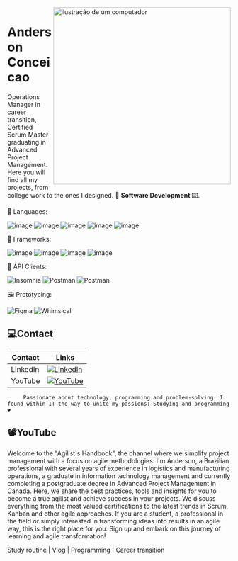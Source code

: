 <img src="https://raw.githubusercontent.com/MicaelliMedeiros/micaellimedeiros/master/image/computer-illustration.png" alt="ilustração de um computador" min-width="400px" max-width="400px" width="400px" align="right">

<p align="left">
     <h1>Anderson Conceicao</h1>
Operations Manager in career transition, Certified Scrum Master graduating in Advanced Project Management. Here you will find all my projects, from college work to the ones I designed. 💾 <strong>Software Development </strong>⌨️.
</p>

<p align="left">
  🦄 Languages: 
     
![image](https://img.shields.io/badge/HTML-239120?style=for-the-badge&logo=html5&logoColor=white)
![image](https://img.shields.io/badge/CSS-6F00FF?&style=for-the-badge&logo=css3&logoColor=white)
![image](https://img.shields.io/badge/JavaScript-F7DF1E?style=for-the-badge&logo=javascript&logoColor=black)
![image](https://img.shields.io/badge/PostgreSQL-1b88c5?style=for-the-badge&logo=postgresql&logoColor=white)
![image](https://img.shields.io/badge/MySQL-00758F?style=for-the-badge&logo=mysql&logoColor=white)
</p>

<p align="left">
  💼 Frameworks:

![image](https://img.shields.io/badge/REACT-61dbfb?style=for-the-badge&logo=react&logoColor=white)
![image](https://img.shields.io/badge/EXPRESS-091F92?style=for-the-badge&logo=express&logoColor=white)
![image](https://img.shields.io/badge/VUE.JS-41B883?style=for-the-badge&logo=vue.js&logoColor=white)
![image](https://img.shields.io/badge/NEXT.JS-239120?style=for-the-badge&logo=next.js&logoColor=white)

</p>

<p align="left">
  🔗 API Clients:

![Insomnia](https://img.shields.io/badge/-Insomnia-333333?style=flat&logo=insomnia)
![Postman](https://img.shields.io/badge/-Postman-333333?style=flat&logo=postman)
![Postman](https://img.shields.io/badge/-Thunder-333333?style=flat&logo=thunder)

</p>

<p align="left">
  🖼️ Prototyping:

![Figma](https://img.shields.io/badge/-Figma-333333?style=flat&logo=figma)
![Whimsical](https://img.shields.io/badge/-Whimsical-333333?style=flat&logo=whimsical)

</p>

## 💻Contact 

| Contact | Links |
|-------|---------|
|LinkedIn | [![LinkedIn](https://img.shields.io/badge/LinkedIn-000?style=for-the-badge&logo=linkedin&logoColor=0E76A8)](https://www.linkedin.com/in/conceicaoanderson/)
| YouTube | [![YouTube](https://img.shields.io/badge/YouTube-000?style=for-the-badge&logo=youtube&logoColor=ff0000)](https://www.youtube.com/@manualdoagilista)

```
     Passionate about technology, programming and problem-solving. I found within IT the way to unite my passions: Studying and programming ❤️
```
## 📽️YouTube

Welcome to the "Agilist's Handbook", the channel where we simplify project management with a focus on agile methodologies. I'm Anderson, a Brazilian professional with several years of experience in logistics and manufacturing operations, a graduate in information technology management and currently completing a postgraduate degree in Advanced Project Management in Canada. Here, we share the best practices, tools and insights for you to become a true agilist and achieve success in your projects. We discuss everything from the most valued certifications to the latest trends in Scrum, Kanban and other agile approaches. If you are a student, a professional in the field or simply interested in transforming ideas into results in an agile way, this is the right place for you. Sign up and embark on this journey of learning and agile transformation!

Study routine | Vlog | Programming | Career transition 
 
